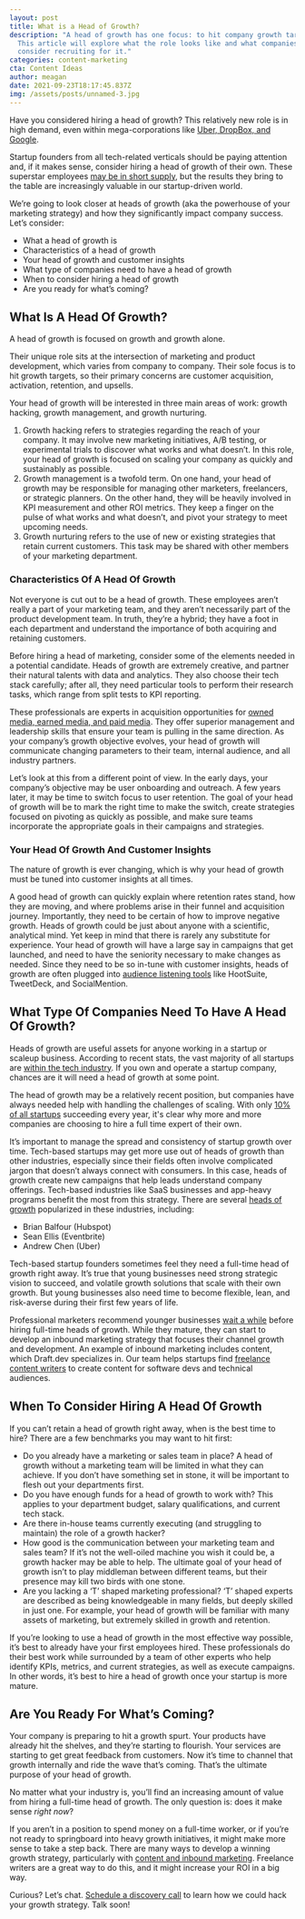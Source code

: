 ```yaml
---
layout: post
title: What is a Head of Growth?
description: "A head of growth has one focus: to hit company growth targets.
  This article will explore what the role looks like and what companies should
  consider recruiting for it."
categories: content-marketing
cta: Content Ideas
author: meagan
date: 2021-09-23T18:17:45.837Z
img: /assets/posts/unnamed-3.jpg
---
```

Have you considered hiring a head of growth? This relatively new role is in high demand, even within mega-corporations like [Uber, DropBox, and Google](https://neilpatel.com/blog/team-needs-growth-manager/).

Startup founders from all tech-related verticals should be paying attention and, if it makes sense, consider hiring a head of growth of their own. These superstar employees [may be in short supply](https://www.bls.gov/ooh/management/advertising-promotions-and-marketing-managers.htm), but the results they bring to the table are increasingly valuable in our startup-driven world. 

We’re going to look closer at heads of growth (aka the powerhouse of your marketing strategy) and how they significantly impact company success. Let’s consider:

- What a head of growth is
- Characteristics of a head of growth
- Your head of growth and customer insights
- What type of companies need to have a head of growth
- When to consider hiring a head of growth
- Are you ready for what’s coming?

## **What Is A Head Of Growth?**

A head of growth is focused on growth and growth alone. 

Their unique role sits at the intersection of marketing and product development, which varies from company to company. Their sole focus is to hit growth targets, so their primary concerns are customer acquisition, activation, retention, and upsells.

Your head of growth will be interested in three main areas of work: growth hacking, growth management, and growth nurturing.

1. Growth hacking refers to strategies regarding the reach of your company. It may involve new marketing initiatives, A/B testing, or experimental trials to discover what works and what doesn’t. In this role, your head of growth is focused on scaling your company as quickly and sustainably as possible.
2. Growth management is a twofold term. On one hand, your head of growth may be responsible for managing other marketers, freelancers, or strategic planners. On the other hand, they will be heavily involved in KPI measurement and other ROI metrics. They keep a finger on the pulse of what works and what doesn’t, and pivot your strategy to meet upcoming needs.
3. Growth nurturing refers to the use of new or existing strategies that retain current customers. This task may be shared with other members of your marketing department. 

<!-- signup -->

### **Characteristics Of A Head Of Growth**

Not everyone is cut out to be a head of growth. These employees aren’t really a part of your marketing team, and they aren’t necessarily part of the product development team. In truth, they’re a hybrid; they have a foot in each department and understand the importance of both acquiring and retaining customers. 

Before hiring a head of marketing, consider some of the elements needed in a potential candidate. Heads of growth are extremely creative, and partner their natural talents with data and analytics. They also choose their tech stack carefully; after all, they need particular tools to perform their research tasks, which range from split tests to KPI reporting.

These professionals are experts in acquisition opportunities for [owned media, earned media, and paid media](https://smallbiztrends.com/2013/08/what-is-owned-earned-paid-media.html). They offer superior management and leadership skills that ensure your team is pulling in the same direction. As your company’s growth objective evolves, your head of growth will communicate changing parameters to their team, internal audience, and all industry partners.

Let’s look at this from a different point of view. In the early days, your company’s objective may be user onboarding and outreach. A few years later, it may be time to switch focus to user retention. The goal of your head of growth will be to mark the right time to make the switch, create strategies focused on pivoting as quickly as possible, and make sure teams incorporate the appropriate goals in their campaigns and strategies.

### **Your Head Of Growth And Customer Insights**

The nature of growth is ever changing, which is why your head of growth must be tuned into customer insights at all times. 

A good head of growth can quickly explain where retention rates stand, how they are moving, and where problems arise in their funnel and acquisition journey. Importantly, they need to be certain of how to improve negative growth. 
Heads of growth could be just about anyone with a scientific, analytical mind. Yet keep in mind that there is rarely any substitute for experience. Your head of growth will have a large say in campaigns that get launched, and need to have the seniority necessary to make changes as needed.
Since they need to be so in-tune with customer insights, heads of growth are often plugged into [audience listening tools](https://digitalmarketinginstitute.com/blog/7-of-the-best-free-audience-listening-tools) like HootSuite, TweetDeck, and SocialMention.

## **What Type Of Companies Need To Have A Head Of Growth?**

Heads of growth are useful assets for anyone working in a startup or scaleup business. According to recent stats, the vast majority of all startups are [within the tech industry](https://www.statista.com/statistics/882615/startups-worldwide-by-industry/). If you own and operate a startup company, chances are it will need a head of growth at some point.

The head of growth may be a relatively recent position, but companies have always needed help with handling the challenges of scaling. With only [10% of all startups](https://www.embroker.com/blog/startup-statistics/) succeeding every year, it's clear why more and more companies are choosing to hire a full time expert of their own. 

It’s important to manage the spread and consistency of startup growth over time. Tech-based startups may get more use out of heads of growth than other industries, especially since their fields often involve complicated jargon that doesn’t always connect with consumers. In this case, heads of growth create new campaigns that help leads understand company offerings. Tech-based industries like SaaS businesses and app-heavy programs benefit the most from this strategy. There are several [heads of growth](https://ey-vodw.be/hire-chief-growth-officer/) popularized in these industries, including:

- Brian Balfour (Hubspot)
- Sean Ellis (Eventbrite)
- Andrew Chen (Uber)

Tech-based startup founders sometimes feel they need a full-time head of growth right away. It’s true that young businesses need strong strategic vision to succeed, and volatile growth solutions that scale with their own growth. But young businesses also need time to become flexible, lean, and risk-averse during their first few years of life.

Professional marketers recommend younger businesses [wait a while](https://kurve.co.uk/how-to-hire-startup-head-of-growth/) before hiring full-time heads of growth. While they mature, they can start to develop an inbound marketing strategy that focuses their channel growth and development. An example of inbound marketing includes content, which Draft.dev specializes in. Our team helps startups find [freelance content writers](https://draft.dev/learn/posts/how-draft-dev-works-with-clients) to create content for software devs and technical audiences.

## **When To Consider Hiring A Head Of Growth**

If you can’t retain a head of growth right away, when is the best time to hire? There are a few benchmarks you may want to hit first:

- Do you already have a marketing or sales team in place? A head of growth without a marketing team will be limited in what they can achieve. If you don’t have something set in stone, it will be important to flesh out your departments first.
- Do you have enough funds for a head of growth to work with? This applies to your department budget, salary qualifications, and current tech stack.
- Are there in-house teams currently executing (and struggling to maintain) the role of a growth hacker? 
- How good is the communication between your marketing team and sales team? If it’s not the well-oiled machine you wish it could be, a growth hacker may be able to help. The ultimate goal of your head of growth isn’t to play middleman between different teams, but their presence may kill two birds with one stone.
- Are you lacking a ‘T’ shaped marketing professional? ‘T’ shaped experts are described as being knowledgeable in many fields, but deeply skilled in just one. For example, your head of growth will be familiar with many assets of marketing, but extremely skilled in growth and retention.

If you’re looking to use a head of growth in the most effective way possible, it’s best to already have your first employees hired. These professionals do their best work while surrounded by a team of other experts who help identify KPIs, metrics, and current strategies, as well as execute campaigns. In other words, it’s best to hire a head of growth once your startup is more mature.

## **Are You Ready For What’s Coming?**

Your company is preparing to hit a growth spurt. Your products have already hit the shelves, and they’re starting to flourish. Your services are starting to get great feedback from customers. Now it’s time to channel that growth internally and ride the wave that’s coming. That’s the ultimate purpose of your head of growth.

No matter what your industry is, you’ll find an increasing amount of value from hiring a full-time head of growth. The only question is: does it make sense *right now*? 

If you aren’t in a position to spend money on a full-time worker, or if you’re not ready to springboard into heavy growth initiatives, it might make more sense to take a step back. There are many ways to develop a winning growth strategy, particularly with [content and inbound marketing](https://draft.dev/learn/posts/successful-consumer-generated-marketing-for-technology-companies-1). Freelance writers are a great way to do this, and it might increase your ROI in a big way.

Curious? Let’s chat. [Schedule a discovery call](https://draft.dev/call) to learn how we could hack your growth strategy. Talk soon!